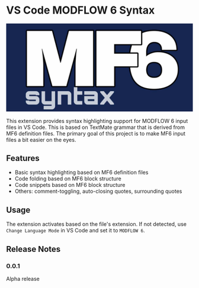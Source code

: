 # VS Code MODFLOW 6 Syntax
![Icon](images/icon_banner.png)

This extension provides syntax highlighting support for MODFLOW 6 input files in VS Code. This is based on TextMate grammar that is derived from MF6 definition files. The primary goal of this project is to make MF6 input files a bit easier on the eyes.

## Features

- Basic syntax highlighting based on MF6 definition files
- Code folding based on MF6 block structure
- Code snippets based on MF6 block structure
- Others: comment-toggling, auto-closing quotes, surrounding quotes

## Usage

The extension activates based on the file's extension. If not detected, use `Change Language Mode` in VS Code and set it to `MODFLOW 6`.

## Release Notes

### 0.0.1

Alpha release
